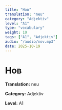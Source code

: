 ```yaml
---
title: "Нов"
translation: "neu"
category: "Adjektiv"
level: "A1"
type: "vocabulary"
weight: 10
tags: ["A1", "Adjektiv"]
audio: "/audio/nov.mp3"
date: 2025-10-19
---
```


# Нов

**Translation:** neu

**Category:** Adjektiv

**Level:** A1

